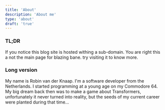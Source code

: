 ```yaml
---
title: 'About'
description: 'About me'
type: 'about'
draft: 'true'
---
```

### TL;DR
If you notice this blog site is hosted withing a sub-domain. You are right this a not the main page for blazing bane. try visiting it to know more.

### Long version
My name is Robin van der Knaap. I'm a software developer from the Netherlands. I started programming at a young age on my Commodore 64. My big dream back then was to make a game about Transformers, unfortunately it never turned into reality, but the seeds of my current career were planted during that time...
